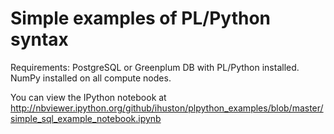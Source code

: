 Simple examples of PL/Python syntax
===================================

Requirements:
PostgreSQL or Greenplum DB with PL/Python installed.
NumPy installed on all compute nodes.

You can view the IPython notebook at http://nbviewer.ipython.org/github/ihuston/plpython_examples/blob/master/simple_sql_example_notebook.ipynb

